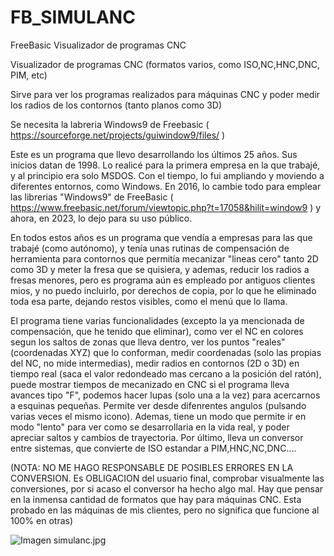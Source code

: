 # FB_SIMULANC
FreeBasic Visualizador de programas CNC

Visualizador de programas CNC (formatos varios, como ISO,NC,HNC,DNC, PIM, etc)

Sirve para ver los programas realizados para máquinas CNC y poder medir los radios de los contornos (tanto planos como 3D)

Se necesita la labreria Windows9 de Freebasic ( https://sourceforge.net/projects/guiwindow9/files/ )

Este es un programa que llevo desarrollando los últimos 25 años. Sus inicios datan de 1998. Lo realicé para la primera empresa en la que trabajé, y al principio era solo MSDOS. Con el tiempo, lo fui ampliando y moviendo a diferentes entornos, como Windows. En 2016, lo cambie todo para emplear las librerias "Windows9" de FreeBasic ( https://www.freebasic.net/forum/viewtopic.php?t=17058&hilit=window9 ) y ahora, en 2023, lo dejo para su uso público.

En todos estos años es un programa que vendía a empresas para las que trabajé (como autónomo), y tenía unas rutinas de compensación de herramienta para contornos que permitía mecanizar "lineas cero" tanto 2D como 3D y meter la fresa que se quisiera, y ademas, reducir los radios a fresas menores, pero es programa aún es empleado por antiguos clientes mios, y no puedo incluirlo, por derechos de copia, por lo que he eliminado toda esa parte, dejando restos visibles, como el menú que lo llama.

El programa tiene varias funcionalidades (excepto la ya mencionada de compensación, que he tenido que eliminar), como ver el NC en colores segun los saltos de zonas que lleva dentro, ver los puntos "reales" (coordenadas XYZ) que lo conforman, medir coordenadas (solo las propias del NC, no mide intermedias), medir radios en contornos (2D o 3D) en tiempo real (saca el valor redondeado mas cercano a la posición del ratón), puede mostrar tiempos de mecanizado en CNC si el programa lleva avances tipo "F", podemos hacer lupas (solo una a la vez) para acercarnos a esquinas pequeñas. Permite ver desde difenrentes angulos (pulsando varias veces el mismo icono). Ademas, tiene un modo que permite ir en modo "lento" para ver como se desarrollaria en la vida real, y poder apreciar saltos y cambios de trayectoria.
Por último, lleva un conversor entre sistemas, que convierte de ISO estandar a PIM,HNC,NC,DNC....

(NOTA: NO ME HAGO RESPONSABLE DE POSIBLES ERRORES EN LA CONVERSION. Es OBLIGACION del usuario final, comprobar visualmente las conversiones, por si acaso el conversor ha hecho algo mal. Hay que pensar en la inmensa cantidad de formatos que hay para máquinas CNC. Esta probado en las máquinas de mis clientes, pero no significa que funcione al 100% en otras)

![Imagen simulanc.jpg](https://github.com/jepalza/FB_SIMULANC/blob/main/pantallazo/simulanc.jpg)
